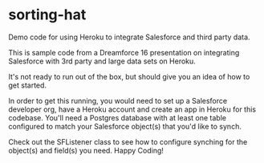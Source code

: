 # sorting-hat
Demo code for using Heroku to integrate Salesforce and third party data.


This is sample code from a Dreamforce 16 presentation on integrating Salesforce with 3rd party and large data sets on Heroku.

It's not ready to run out of the box, but should give you an idea of how to get started.

In order to get this running, you would need to set up a Salesforce developer org, have a Heroku account and create an app in Heroku for this
codebase. You'll need a Postgres database with at least one table configured to match your Salesforce object(s) that you'd like to synch.  

Check out the SFListener class to see how to configure synching for the object(s) and field(s) you need.  Happy Coding!
